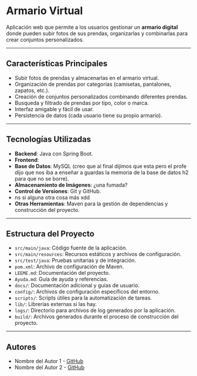 # Armario Virtual

Aplicación web que permite a los usuarios gestionar un **armario digital** donde pueden subir fotos de sus prendas, organizarlas y combinarlas para crear conjuntos personalizados.

---

## Características Principales
- Subir fotos de prendas y almacenarlas en el armario virtual.
- Organización de prendas por categorías (camisetas, pantalones, zapatos, etc.).
- Creación de conjuntos personalizados combinando diferentes prendas.
- Busqueda y filtrado de prendas por tipo, color o marca.
- Interfaz amigable y fácil de usar.
- Persistencia de datos (cada usuario tiene su propio armario).

---

## Tecnologías Utilizadas
- **Backend**: Java con Spring Boot.
- **Frontend**:
- **Base de Datos**: MySQL (creo que al final dijimos que esta pero el profe dijo que nos iba a enseñar a guardas la memoria de la base de datos h2 para que no se borre).
- **Almacenamiento de Imágenes**: ¿una fumada?
- **Control de Versiones**: Git y GitHub.
- ns si alguna otra cosa más xdd
- **Otras Herramientas**: Maven para la gestión de dependencias y construcción del proyecto.

---

## Estructura del Proyecto
- `src/main/java`: Código fuente de la aplicación.
- `src/main/resources`: Recursos estáticos y archivos de configuración.
- `src/test/java`: Pruebas unitarias y de integración.
- `pom.xml`: Archivo de configuración de Maven.
- `LEEME.md`: Documentación del proyecto.
- `Ayuda.md`: Guía de ayuda y referencias.
- `docs/`: Documentación adicional y guías de usuario.
- `config/`: Archivos de configuración específicos del entorno.
- `scripts/`: Scripts útiles para la automatización de tareas.
- `lib/`: Librerías externas si las hay.
- `logs/`: Directorio para archivos de log generados por la aplicación.
- `build/`: Archivos generados durante el proceso de construcción del proyecto.

---

## Autores
- Nombre del Autor 1 - [GitHub]( https://github.com/amonterooq )
- Nombre del Autor 2 - [GitHub]( https://github.com/fmonteroi )



